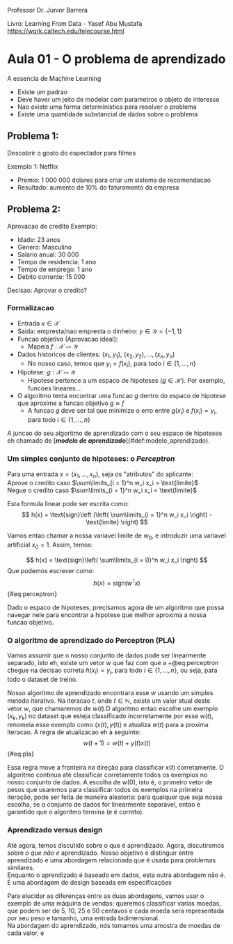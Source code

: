 
Professor Dr. Junior Barrera

Livro: Learning From Data - Yasef Abu Mustafa
https://work.caltech.edu/telecourse.html


# Aula 01 - O problema de aprendizado
A essencia de Machine Learning

- Existe um padrao
- Deve haver um jeito de modelar com parametros o objeto de interesse
- Nao existe uma forma deterministica para resolver o problema
- Existe uma quantidade substancial de dados sobre o problema

## Problema 1:
Descobrir o gosto do espectador para filmes

Exemplo 1: Netflix

- Premio: 1 000 000 dolares para criar um sistema de recomendacao
- Resultado: aumento de 10% do faturamento da empresa


## Problema 2:
Aprovacao de credito
Exemplo:

- Idade: 23 anos
- Genero: Masculino
- Salario anual: 30 000
- Tempo de residencia: 1 ano
- Tempo de emprego: 1 ano
- Debito corrente: 15 000

Decisao: Aprovar o credito?

### Formalizacao
- Entrada $x \in \mathcal{X}$
- Saida: empresta/nao empresta o dinheiro: $y \in \mathcal{Y} = \{-1, 1\}$
- Funcao objetivo (Aprovacao ideal):
	- Mapeia $f: \mathcal{X} \mapsto \mathcal{Y}$
- Dados historicos de clientes: $(x_1, y_1)$, $(x_2, y_2), \dots, (x_n, y_n)$
  - No nosso caso, temos que $y_i = f(x_i)$, para todo $i \in \{1, \dots, n\}$
- Hipotese: $g : \mathcal{X} \mapsto \mathcal{Y}$
  - Hipotese pertence a um espaco de hipoteses ($g \in \mathcal{H}$). Por exemplo, funcoes lineares...
- O algoritmo tenta encontrar uma funcao $g$ dentro do espaco de hipotese que aproxime a funcao objetivo $g \approx f$
  - A funcao $g$ deve ser tal que minimize o erro entre $g(x_i)$ e $f(x_i) = y_i$, para todo $i \in \{1, \dots, n\}$

A juncao do seu algoritmo de aprendizado com o seu espaco de hipoteses eh chamado de [***modelo de aprendizado***]{#def:modelo_aprendizado}.

### Um simples conjunto de hipoteses: o *Perceptron*

Para uma entrada $x = (x_1, \dots, x_n)$, seja os "atributos" do aplicante:\
Aprove o credito caso $\sum\limits_{i = 1}^n w_i x_i > \text{limite}$\
Negue o credito caso $\sum\limits_{i = 1}^n w_i x_i < \text{limite}$

Esta formula linear pode ser escrita como:
$$
h(x) = \text{sign}\left
	(\left( 
		\sum\limits_{i = 1}^n w_i x_i
 	\right)
	- \text{limite}
\right)
$$

Vamos entao chamar a nossa variavel $\text{limite}$ de $w_0$, e introduzir uma variavel artificial $x_0 = 1$. Assim, temos:

$$
h(x) = \text{sign}\left( 
	\sum\limits_{i = 0}^n w_i x_i
\right)
$$
Que podemos escrever como:
$$
h(x) = \text{sign}(w ^\intercal x)
$$ {#eq:perceptron}

Dado o espaco de hipoteses, precisamos agora de um algoritmo que possa navegar nele para encontrar a hipotese que melhor aproxima a nossa funcao objetivo.

### O algoritmo de aprendizado do Perceptron (PLA)
Vamos assumir que o nosso conjunto de dados pode ser linearmente separado, isto eh, existe um vetor $w$ que faz com que a +@eq:perceptron chegue na decisao correta $h(x_i) = y_i$, para todo $i \in \{1, \dots, n\}$, ou seja, para todo o dataset de treino.

Nosso algoritmo de aprendizado encontrara esse $w$ usando um simples metodo iterativo. Na iteracao $t$, onde $t \in \mathbb{N}$, existe um valor atual deste vetor $w$, que chamaremos de $w(t)$.O algoritmo entao escolhe um exemplo $(x_k, y_k)$ no dataset que esteja classificado incorretamente por esse $w(t)$, renomeia esse exemplo como $(x(t), y(t))$ e atualiza $w(t)$ para a proxima iteracao. A regra de atualizacao eh a seguinte:
$$
w(t + 1) = w(t) + y(t)x(t)
$$ {#eq:pla}

Essa regra move a fronteira na direção para classificar $x(t)$ corretamente. O algoritmo continua até classificar corretamente todos os exemplos no nosso conjunto de dados.
A escolha de $w(0)$, isto é, o primeiro vetor de pesos que usaremos para classificar todos os exemplos na primeira iteração, pode ser feita de maneira aleatoria: para qualquer que seja nossa escolha, se o conjunto de dados for linearmente separável, entao é garantido que o algoritmo termina (e é correto).

### Aprendizado versus design
Até agora, temos discutido sobre o que é aprendizado. Agora, discutiremos sobre *o que não é* aprendizado.
Nosso objetivo é distinguir entre aprendizado e uma abordagem relacionada que é usada para problemas similares.\
Enquanto o aprendizado é baseado em dados, esta outra abordagem não é. É uma abordagem de design baseada em especificações

Para elucidar as diferenças entre as duas abordagens, vamos usar o exemplo de uma máquina de vendas: queremos classificar varias moedas, que podem ser de 5, 10, 25 e 50 centavos e cada moeda sera representada por seu peso e tamanho, uma entrada bidimensional.\
Na abordagem do aprendizado, nós tomamos uma amostra de moedas de cada valor, e 
